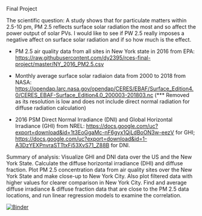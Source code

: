 Final Project 

The scientific question: A study shows that for particulate matters within 2.5-10 pm, PM 2.5 reflects surface solar radiation the most and so affect the power output of solar PVs. I would like to see if PW 2.5 really imposes a negative affect on surface  solar radiation and if so how much is the effect. 

* PM 2.5 air quality data from all sites in New York state in 2016 from EPA: https://raw.githubusercontent.com/dy2395/rces-final-project/master/NY_2016_PM2.5.csv

* Monthly average surface solar radiaion data from 2000 to 2018 from NASA: https://opendap.larc.nasa.gov/opendap/CERES/EBAF/Surface_Edition4.0/CERES_EBAF-Surface_Edition4.0_200003-201803.nc (*** Removed as its resolution is low and does not include direct normal radiation for diffuse radiation calculation)

* 2016 PSM Direct Normal Irradiance (DNI) and Global Horizontal Irradiance (GHI) from NREL: https://docs.google.com/uc?export=download&id=1t3EoGgaMc-nF6gyx1QjLdBoON3w-eezV for GHI; https://docs.google.com/uc?export=download&id=1-A3DzYEXPnvraSTTtxFi53XvS71_Z88B for DNI.


Summary of analysis:
Visualize GHI and DNI data over the US and the New York State. Calculate the diffuse horizontal irradiance (DHI) and diffuse fraction. Plot PM 2.5 concentration data from air quality sites over the New York State and make close-up to New York City. Also plot filtered data with higher values for clearer comparison in New York City. Find and average diffuse irradiance & diffuse fraction data that are close to the PM 2.5 data locations, and run linear regression models to examine the correlation.

[![Binder](https://mybinder.org/badge_logo.svg)](https://mybinder.org/v2/gh/dy2395/rces-final-project/HEAD)